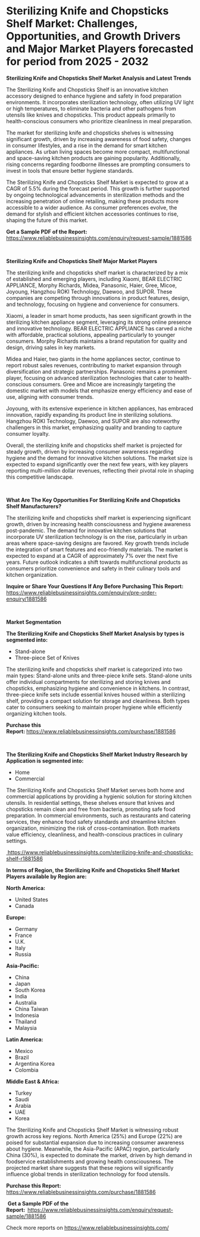 <p><h1>Sterilizing Knife and Chopsticks Shelf Market: Challenges, Opportunities, and Growth Drivers and Major Market Players forecasted for period from 2025 - 2032</h1></p><p><strong>Sterilizing Knife and Chopsticks Shelf Market Analysis and Latest Trends</strong></p>
<p><p>The Sterilizing Knife and Chopsticks Shelf is an innovative kitchen accessory designed to enhance hygiene and safety in food preparation environments. It incorporates sterilization technology, often utilizing UV light or high temperatures, to eliminate bacteria and other pathogens from utensils like knives and chopsticks. This product appeals primarily to health-conscious consumers who prioritize cleanliness in meal preparation.</p><p>The market for sterilizing knife and chopsticks shelves is witnessing significant growth, driven by increasing awareness of food safety, changes in consumer lifestyles, and a rise in the demand for smart kitchen appliances. As urban living spaces become more compact, multifunctional and space-saving kitchen products are gaining popularity. Additionally, rising concerns regarding foodborne illnesses are prompting consumers to invest in tools that ensure better hygiene standards.</p><p>The Sterilizing Knife and Chopsticks Shelf Market is expected to grow at a CAGR of 5.5% during the forecast period. This growth is further supported by ongoing technological advancements in sterilization methods and the increasing penetration of online retailing, making these products more accessible to a wider audience. As consumer preferences evolve, the demand for stylish and efficient kitchen accessories continues to rise, shaping the future of this market.</p></p>
<p><strong>Get a Sample PDF of the Report:&nbsp;</strong> <a href="https://www.reliablebusinessinsights.com/enquiry/request-sample/1881586?utm_campaign=2350&utm_medium=2&utm_source=Github&utm_content=ia&utm_term=10022025&utm_id=sterilizing-knife-and-chopsticks-shelf">https://www.reliablebusinessinsights.com/enquiry/request-sample/1881586</a></p>
<p>&nbsp;</p>
<p><strong>Sterilizing Knife and Chopsticks Shelf Major Market Players</strong></p>
<p><p>The sterilizing knife and chopsticks shelf market is characterized by a mix of established and emerging players, including Xiaomi, BEAR ELECTRIC APPLIANCE, Morphy Richards, Midea, Panasonic, Haier, Gree, Micoe, Joyoung, Hangzhou ROKI Technology, Daewoo, and SUPOR. These companies are competing through innovations in product features, design, and technology, focusing on hygiene and convenience for consumers.</p><p>Xiaomi, a leader in smart home products, has seen significant growth in the sterilizing kitchen appliance segment, leveraging its strong online presence and innovative technology. BEAR ELECTRIC APPLIANCE has carved a niche with affordable, practical solutions, appealing particularly to younger consumers. Morphy Richards maintains a brand reputation for quality and design, driving sales in key markets.</p><p>Midea and Haier, two giants in the home appliances sector, continue to report robust sales revenues, contributing to market expansion through diversification and strategic partnerships. Panasonic remains a prominent player, focusing on advanced sterilization technologies that cater to health-conscious consumers. Gree and Micoe are increasingly targeting the domestic market with models that emphasize energy efficiency and ease of use, aligning with consumer trends.</p><p>Joyoung, with its extensive experience in kitchen appliances, has embraced innovation, rapidly expanding its product line in sterilizing solutions. Hangzhou ROKI Technology, Daewoo, and SUPOR are also noteworthy challengers in this market, emphasizing quality and branding to capture consumer loyalty.</p><p>Overall, the sterilizing knife and chopsticks shelf market is projected for steady growth, driven by increasing consumer awareness regarding hygiene and the demand for innovative kitchen solutions. The market size is expected to expand significantly over the next few years, with key players reporting multi-million dollar revenues, reflecting their pivotal role in shaping this competitive landscape.</p></p>
<p>&nbsp;</p>
<p><strong>What Are The Key Opportunities For Sterilizing Knife and Chopsticks Shelf Manufacturers?</strong></p>
<p><p>The sterilizing knife and chopsticks shelf market is experiencing significant growth, driven by increasing health consciousness and hygiene awareness post-pandemic. The demand for innovative kitchen solutions that incorporate UV sterilization technology is on the rise, particularly in urban areas where space-saving designs are favored. Key growth trends include the integration of smart features and eco-friendly materials. The market is expected to expand at a CAGR of approximately 7% over the next five years. Future outlook indicates a shift towards multifunctional products as consumers prioritize convenience and safety in their culinary tools and kitchen organization.</p></p>
<p><strong>Inquire or Share Your Questions If Any Before Purchasing This Report:</strong> <a href="https://www.reliablebusinessinsights.com/enquiry/pre-order-enquiry/1881586?utm_campaign=2350&utm_medium=2&utm_source=Github&utm_content=ia&utm_term=10022025&utm_id=sterilizing-knife-and-chopsticks-shelf">https://www.reliablebusinessinsights.com/enquiry/pre-order-enquiry/1881586</a></p>
<p>&nbsp;</p>
<p><strong>Market Segmentation</strong></p>
<p><strong>The Sterilizing Knife and Chopsticks Shelf Market Analysis by types is segmented into:</strong></p>
<p><ul><li>Stand-alone</li><li>Three-piece Set of Knives</li></ul></p>
<p><p>The sterilizing knife and chopsticks shelf market is categorized into two main types: Stand-alone units and three-piece knife sets. Stand-alone units offer individual compartments for sterilizing and storing knives and chopsticks, emphasizing hygiene and convenience in kitchens. In contrast, three-piece knife sets include essential knives housed within a sterilizing shelf, providing a compact solution for storage and cleanliness. Both types cater to consumers seeking to maintain proper hygiene while efficiently organizing kitchen tools.</p></p>
<p><strong>Purchase this Report:&nbsp;</strong><a href="https://www.reliablebusinessinsights.com/purchase/1881586?utm_campaign=2350&utm_medium=2&utm_source=Github&utm_content=ia&utm_term=10022025&utm_id=sterilizing-knife-and-chopsticks-shelf">https://www.reliablebusinessinsights.com/purchase/1881586</a></p>
<p>&nbsp;</p>
<p><strong>The Sterilizing Knife and Chopsticks Shelf Market Industry Research by Application is segmented into:</strong></p>
<p><ul><li>Home</li><li>Commercial</li></ul></p>
<p><p>The Sterilizing Knife and Chopsticks Shelf Market serves both home and commercial applications by providing a hygienic solution for storing kitchen utensils. In residential settings, these shelves ensure that knives and chopsticks remain clean and free from bacteria, promoting safe food preparation. In commercial environments, such as restaurants and catering services, they enhance food safety standards and streamline kitchen organization, minimizing the risk of cross-contamination. Both markets value efficiency, cleanliness, and health-conscious practices in culinary settings.</p></p>
<p><a href="https://www.reliablebusinessinsights.com/sterilizing-knife-and-chopsticks-shelf-r1881586?utm_campaign=2350&utm_medium=2&utm_source=Github&utm_content=ia&utm_term=10022025&utm_id=sterilizing-knife-and-chopsticks-shelf">&nbsp;https://www.reliablebusinessinsights.com/sterilizing-knife-and-chopsticks-shelf-r1881586</a></p>
<p><strong>In terms of Region, the Sterilizing Knife and Chopsticks Shelf Market Players available by Region are:</strong></p>
<p>
    <p> <strong> North America: </strong>
        <ul>
            <li>United States</li>
            <li>Canada</li>
        </ul>
        </p> 
    <p> <strong> Europe: </strong>
        <ul>
            <li>Germany</li>
            <li>France</li>
            <li>U.K.</li>
            <li>Italy</li>
            <li>Russia</li>
        </ul>
        </p> 
    <p> <strong> Asia-Pacific: </strong>
        <ul>
            <li>China</li>
            <li>Japan</li>
            <li>South Korea</li>
            <li>India</li>
            <li>Australia</li>
            <li>China Taiwan</li>
            <li>Indonesia</li>
            <li>Thailand</li>
            <li>Malaysia</li>
        </ul>
        </p> 
    <p> <strong> Latin America: </strong>
        <ul>
            <li>Mexico</li>
            <li>Brazil</li>
            <li>Argentina Korea</li>
            <li>Colombia</li>
        </ul>
        </p> 
    <p> <strong> Middle East & Africa: </strong>
        <ul>
            <li>Turkey</li>
            <li>Saudi</li>
            <li>Arabia</li>
            <li>UAE</li>
            <li>Korea</li>
        </ul>
    </p>
    </p>
<p><p>The Sterilizing Knife and Chopsticks Shelf Market is witnessing robust growth across key regions. North America (25%) and Europe (22%) are poised for substantial expansion due to increasing consumer awareness about hygiene. Meanwhile, the Asia-Pacific (APAC) region, particularly China (30%), is expected to dominate the market, driven by high demand in foodservice establishments and growing health consciousness. The projected market share suggests that these regions will significantly influence global trends in sterilization technology for food utensils.</p></p>
<p><strong>Purchase this Report: </strong><a href="https://www.reliablebusinessinsights.com/purchase/1881586?utm_campaign=2350&utm_medium=2&utm_source=Github&utm_content=ia&utm_term=10022025&utm_id=sterilizing-knife-and-chopsticks-shelf">https://www.reliablebusinessinsights.com/purchase/1881586</a></p>
<p>&nbsp;<strong>Get a Sample PDF of the Report:&nbsp;&nbsp;</strong><a href="https://www.reliablebusinessinsights.com/enquiry/request-sample/1881586?utm_campaign=2350&utm_medium=2&utm_source=Github&utm_content=ia&utm_term=10022025&utm_id=sterilizing-knife-and-chopsticks-shelf">https://www.reliablebusinessinsights.com/enquiry/request-sample/1881586</a></p>
<p><strong></strong></p>
<p>Check more reports on <a href="https://www.reliablebusinessinsights.com/?utm_campaign=2350&utm_medium=2&utm_source=Github&utm_content=ia&utm_term=10022025&utm_id=sterilizing-knife-and-chopsticks-shelf">https://www.reliablebusinessinsights.com/</a></p>